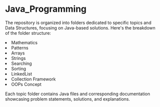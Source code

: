 # Java_Programming

The repository is organized into folders dedicated to specific topics and Data Structures, focusing on Java-based solutions. Here's the breakdown of the folder structure:

<li>Mathematics</li>
<li>Patterns</li>
<li>Arrays</li>
<li>Strings</li>
<li>Searching</li>
<li>Sorting</li>
<li>LinkedList</li>
<li>Collection Framework</li>
<li>OOPs Concept</li>

Each topic folder contains Java files and corresponding documentation showcasing problem statements, solutions, and explanations.


